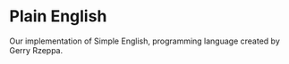# Plain English

Our implementation of Simple English, programming language created by Gerry Rzeppa.

